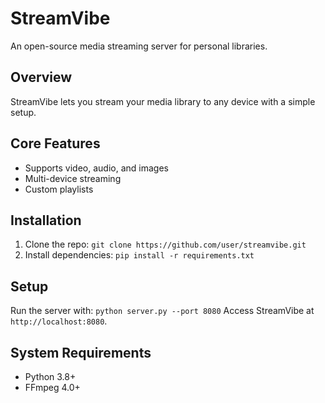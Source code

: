 # StreamVibe
An open-source media streaming server for personal libraries.
## Overview
StreamVibe lets you stream your media library to any device with a simple setup.
## Core Features
- Supports video, audio, and images
- Multi-device streaming
- Custom playlists
## Installation
1. Clone the repo: `git clone https://github.com/user/streamvibe.git`
2. Install dependencies: `pip install -r requirements.txt`
## Setup
Run the server with: `python server.py --port 8080`
Access StreamVibe at `http://localhost:8080`.
## System Requirements
- Python 3.8+
- FFmpeg 4.0+
